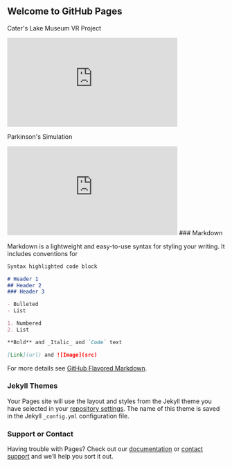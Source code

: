 ## Welcome to GitHub Pages

Cater's Lake Museum VR Project

<iframe src="https://drive.google.com/file/d/15sy_TJdVt4TdHM9A1EO3V3ogkxCzWFgu/preview" width="393" height="205" frameborder="0" allow="accelerometer; autoplay; encrypted-media; gyroscope; picture-in-picture" allowfullscreen></iframe>

Parkinson's Simulation
<iframe width="393" height="205" src="https://www.youtube.com/embed/AVuxIABaVuM" frameborder="0" allow="accelerometer; autoplay; encrypted-media; gyroscope; picture-in-picture" allowfullscreen></iframe>
### Markdown

Markdown is a lightweight and easy-to-use syntax for styling your writing. It includes conventions for

```markdown
Syntax highlighted code block

# Header 1
## Header 2
### Header 3

- Bulleted
- List

1. Numbered
2. List

**Bold** and _Italic_ and `Code` text

[Link](url) and ![Image](src)
```

For more details see [GitHub Flavored Markdown](https://guides.github.com/features/mastering-markdown/).

### Jekyll Themes

Your Pages site will use the layout and styles from the Jekyll theme you have selected in your [repository settings](https://github.com/TreeNuBee/VR/settings). The name of this theme is saved in the Jekyll `_config.yml` configuration file.

### Support or Contact

Having trouble with Pages? Check out our [documentation](https://help.github.com/categories/github-pages-basics/) or [contact support](https://github.com/contact) and we’ll help you sort it out.
